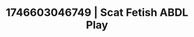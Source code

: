 ---
categories:
- Audio stimulation
- AI-generated
- Erotic oil massage
- Slow strip tease
- Erotic dreamscape
- ASMR
- POV erotica
- Cosplay
image: /assets/images/1746603046749.jpg
layout: post
seo:
  description: Featured content with sensual ABDL Play, Scat Fetish. HD images available.
  keywords: ABDL Play, Scat Fetish
  og_image: /assets/images/1746603046749.jpg
  schema_type: VisualArtwork
tags:
- '#1746603046749'
- ABDL Play
- Scat Fetish
title: 1746603046749 | Scat Fetish ABDL Play
---